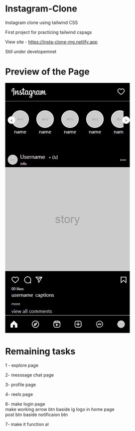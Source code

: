 # Instagram-Clone
Instagram clone using tailwind CSS 
<br>





First project for practicing tailwind cspags  <br>

View site - https://insta-clone-mg.netlify.app  <br>

Still under developemnet

# Preview of the Page

<blackquote>
<img alt="h" src="./screenshot_view.jpg">
</blackquote>




# Remaining tasks

1 - explore page <br>

2- messsage chat page <br>

3- profile page <br>

4- reels page  <br>

6- make login page <br>
make working arrow btn baside ig logo in home page <br>
post btn baside notificaion btn <br>

7- make it function al <br>



